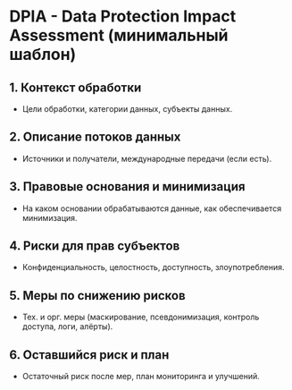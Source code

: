 # DPIA - Data Protection Impact Assessment (минимальный шаблон)

## 1. Контекст обработки
- Цели обработки, категории данных, субъекты данных.

## 2. Описание потоков данных
- Источники и получатели, международные передачи (если есть).

## 3. Правовые основания и минимизация
- На каком основании обрабатываются данные, как обеспечивается минимизация.

## 4. Риски для прав субъектов
- Конфиденциальность, целостность, доступность, злоупотребления.

## 5. Меры по снижению рисков
- Тех. и орг. меры (маскирование, псевдонимизация, контроль доступа, логи, алёрты).

## 6. Оставшийся риск и план
- Остаточный риск после мер, план мониторинга и улучшений.
